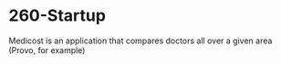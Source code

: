 # 260-Startup

Medicost is an application that compares doctors all over a given area (Provo, for example)
